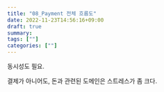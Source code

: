 ```yaml
---
title: "08_Payment 전체 흐름도"
date: 2022-11-23T14:56:16+09:00
draft: true
summary: 
tags: [""]
categories: [""]
---
```


동시성도 필요.

결제가 아니어도, 돈과 관련된 도메인은 스트레스가 좀 크다. 

